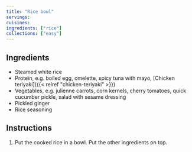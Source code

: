 ```yaml
---
title: "Rice bowl"
servings:
cuisines:
ingredients: ["rice"]
collections: ["easy"]
---
```


## Ingredients

- Steamed white rice
- Protein, e.g. boiled egg, omelette, spicy tuna with mayo, [Chicken teriyaki]({{< relref "chicken-teriyaki" >}})
- Vegetables, e.g. julienne carrots, corn kernels, cherry tomatoes, quick cucumber pickle, salad with sesame dressing
- Pickled ginger
- Rice seasoning

## Instructions

1. Put the cooked rice in a bowl. Put the other ingredients on top.
